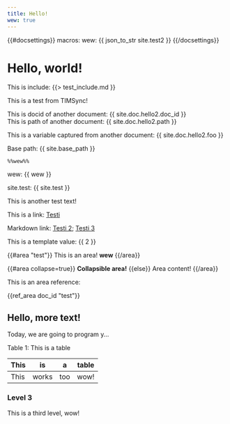 ```yaml
---
title: Hello!
wew: true
---
```


{{#docsettings}}
macros:
  wew: {{ json_to_str site.test2 }} 
{{/docsettings}}

# Hello, world!

This is include: {{> test_include.md }}

This is a test from TIMSync!

This is docid of another document: {{ site.doc.hello2.doc_id }}  
This is path of another document: {{ site.doc.hello2.path }}

This is a variable captured from another document: {{ site.doc.hello2.foo }}

Base path: {{ site.base_path }}

```
%%wew%%
```

wew: {{ wew }}

site.test: {{ site.test }}

This is another test text!

This is a link: [Testi](test_other_file)

Markdown link: [Testi 2](./test_other_file.md); [Testi 3](test_other_file.md)

This is a template value: {{ 2 }}

{{#area "test"}}
This is an area!
**wew**
{{/area}}

{{#area collapse=true}}
**Collapsible area!**
{{else}}
Area content!
{{/area}}

This is an area reference:

{{ref_area doc_id "test"}}

## Hello, more text!

Today, we are going to program y...

Table 1: This is a table

| This | is    | a   | table |
|------|-------|-----|-------|
| This | works | too | wow!  |

### Level 3

This is a third level, wow!